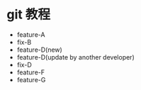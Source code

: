 # git 教程

- feature-A
- fix-B
- feature-D(new)
- feature-D(update by another developer)
- fix-D
- feature-F
- feature-G
